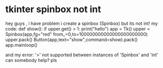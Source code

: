
# tkinter spinbox not int

hey guys , i have problem i create a spinbox (Spinbox) but its not  int! my code:
def show():
    if upper.get() > 1:
        print("hello")
app = Tk()
upper = Spinbox(app,fg="red" from_=0,to=100000000000000000000000)
upper.pack()
Button(app,text="show",command=show).pack()
app.mainloop()

and my error:
'>' not supported between instances of 'Spinbox' and 'int'
can somebody help? pls

        